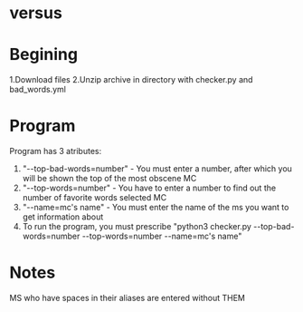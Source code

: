 # versus
# Begining
1.Download files
2.Unzip archive in directory with checker.py and bad_words.yml
# Program
Program has 3 atributes:
1. "--top-bad-words=number" - You must enter a number, after which you will be shown the top of the most obscene MC
2. "--top-words=number" - You have to enter a number to find out the number of favorite words selected MC
3. "--name=mc's name" - You must enter the name of the ms you want to get information about
4. To run the program, you must prescribe "python3 checker.py --top-bad-words=number --top-words=number --name=mc's name"
# Notes
MS who have spaces in their aliases are entered without THEM
